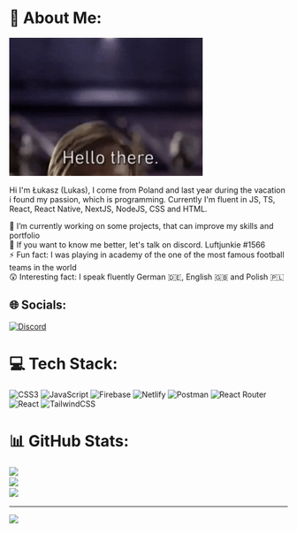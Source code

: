 # 💫 About Me:

<img src="/asset/giphy-hello.gif" alt="Alt Text" width="350" height="250" style="object-fit: cover;" />


Hi I'm Łukasz (Lukas), I come from Poland and last year during the vacation i found my passion, which is programming. Currently I'm fluent in JS, TS, React, React Native, NextJS, NodeJS, CSS and HTML.




🔭 I’m currently working on some projects, that can improve my skills and portfolio <br>💬 If you want to know me better, let's talk on discord. Luftjunkie #1566<br>⚡ Fun fact: I was playing in academy of the one of the most famous football teams in the world<br>😲 Interesting fact: I speak fluently German 🇩🇪, English 🇬🇧 and Polish 🇵🇱


## 🌐 Socials:
[![Discord](https://img.shields.io/badge/Discord-%237289DA.svg?logo=discord&logoColor=white)](https://discord.gg/795733499202109480) 

# 💻 Tech Stack:
![CSS3](https://img.shields.io/badge/css3-%231572B6.svg?style=for-the-badge&logo=css3&logoColor=white) ![JavaScript](https://img.shields.io/badge/javascript-%23323330.svg?style=for-the-badge&logo=javascript&logoColor=%23F7DF1E) ![Firebase](https://img.shields.io/badge/firebase-%23039BE5.svg?style=for-the-badge&logo=firebase) ![Netlify](https://img.shields.io/badge/netlify-%23000000.svg?style=for-the-badge&logo=netlify&logoColor=#00C7B7) ![Postman](https://img.shields.io/badge/Postman-FF6C37?style=for-the-badge&logo=postman&logoColor=white) ![React Router](https://img.shields.io/badge/React_Router-CA4245?style=for-the-badge&logo=react-router&logoColor=white) ![React](https://img.shields.io/badge/react-%2320232a.svg?style=for-the-badge&logo=react&logoColor=%2361DAFB) ![TailwindCSS](https://img.shields.io/badge/tailwindcss-%2338B2AC.svg?style=for-the-badge&logo=tailwind-css&logoColor=white)
# 📊 GitHub Stats:
![](https://github-readme-stats.vercel.app/api?username=Luftjunkie19&theme=dark&hide_border=false&include_all_commits=true&count_private=false)<br/>
![](https://github-readme-streak-stats.herokuapp.com/?user=Luftjunkie19&theme=dark&hide_border=false)<br/>
![](https://github-readme-stats.vercel.app/api/top-langs/?username=Luftjunkie19&theme=dark&hide_border=false&include_all_commits=true&count_private=false&layout=compact)

---
[![](https://visitcount.itsvg.in/api?id=Luftjunkie19&icon=0&color=0)](https://visitcount.itsvg.in)

<!-- Proudly created with GPRM ( https://gprm.itsvg.in ) -->
